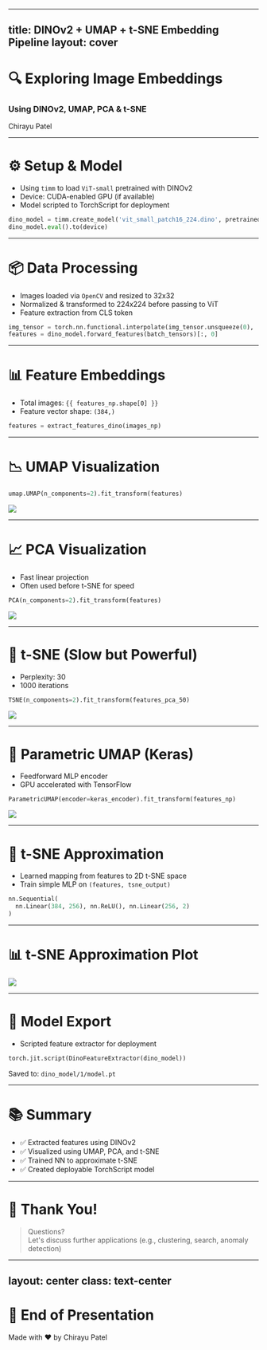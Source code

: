 
---
title: DINOv2 + UMAP + t-SNE Embedding Pipeline
layout: cover
---

# 🔍 Exploring Image Embeddings  
### Using DINOv2, UMAP, PCA & t-SNE  
Chirayu Patel

---

# ⚙️ Setup & Model

- Using `timm` to load `ViT-small` pretrained with DINOv2
- Device: CUDA-enabled GPU (if available)
- Model scripted to TorchScript for deployment

```python
dino_model = timm.create_model('vit_small_patch16_224.dino', pretrained=True)
dino_model.eval().to(device)
```

---

# 📦 Data Processing

- Images loaded via `OpenCV` and resized to 32x32
- Normalized & transformed to 224x224 before passing to ViT
- Feature extraction from CLS token

```python
img_tensor = torch.nn.functional.interpolate(img_tensor.unsqueeze(0), ...)
features = dino_model.forward_features(batch_tensors)[:, 0]
```

---

# 📊 Feature Embeddings

- Total images: `{{ features_np.shape[0] }}`
- Feature vector shape: `(384,)`

```python
features = extract_features_dino(images_np)
```

---

# 📉 UMAP Visualization

```python
umap.UMAP(n_components=2).fit_transform(features)
```

![](https://via.placeholder.com/600x400?text=UMAP+Output)

---

# 📈 PCA Visualization

- Fast linear projection
- Often used before t-SNE for speed

```python
PCA(n_components=2).fit_transform(features)
```

![](https://via.placeholder.com/600x400?text=PCA+Output)

---

# 🧠 t-SNE (Slow but Powerful)

- Perplexity: 30
- 1000 iterations

```python
TSNE(n_components=2).fit_transform(features_pca_50)
```

![](https://via.placeholder.com/600x400?text=tSNE+Output)

---

# 🤖 Parametric UMAP (Keras)

- Feedforward MLP encoder
- GPU accelerated with TensorFlow

```python
ParametricUMAP(encoder=keras_encoder).fit_transform(features_np)
```

![](https://via.placeholder.com/600x400?text=Parametric+UMAP)

---

# 🧠 t-SNE Approximation

- Learned mapping from features to 2D t-SNE space
- Train simple MLP on `(features, tsne_output)`

```python
nn.Sequential(
  nn.Linear(384, 256), nn.ReLU(), nn.Linear(256, 2)
)
```

---

# 📊 t-SNE Approximation Plot

![](https://via.placeholder.com/600x400?text=tSNE+NN+Output)

---

# 💾 Model Export

- Scripted feature extractor for deployment

```python
torch.jit.script(DinoFeatureExtractor(dino_model))
```

Saved to: `dino_model/1/model.pt`

---

# 📚 Summary

- ✅ Extracted features using DINOv2
- ✅ Visualized using UMAP, PCA, and t-SNE
- ✅ Trained NN to approximate t-SNE
- ✅ Created deployable TorchScript model

---

# 🙌 Thank You!

> Questions?  
Let's discuss further applications (e.g., clustering, search, anomaly detection)

---

layout: center
class: text-center
---

# 🎉 End of Presentation  
Made with ❤️ by Chirayu Patel  
